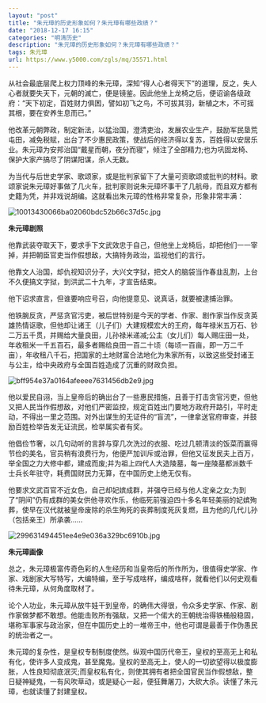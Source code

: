 ```yaml
---
layout: "post"
title: "朱元璋的历史形象如何？朱元璋有哪些政绩？"
date: "2018-12-17 16:15"
categories: "明清历史"
description: "朱元璋的历史形象如何？朱元璋有哪些政绩？"
tags: 朱元璋
url: https://www.y5000.com/zgls/mq/35571.html
---
```






从社会最底层爬上权力顶峰的朱元璋，深知“得人心者得天下”的道理，反之，失人心者就要失天下，元朝的滅亡，便是镜鉴。因此他坐上龙椅之后，便诏谕各级政府：“天下初定，百姓财力俱困，譬如初飞之鸟，不可拔其羽，新植之木，不可摇其根，要在安养生息而已。”

他改革元朝弊政，制定新法，以猛治国，澄清吏治，发展农业生产，鼓励军民垦荒屯田，减免税赋，出台了不少惠民政策，使战后的经济得以复苏，百姓得以安居乐业。朱元璋为安邦治国“戴星而朝，夜分而寝”，倾注了全部精力;也为巩固龙椅、保护大家产搞尽了阴谋阳谋，杀人无数。

为当代与后世史学家、歌颂家，或是批判家留下了大量可资歌颂或批判的材料。歌颂家说朱元璋好事做了几火车，批判家则说朱元璋坏事干了几航母，而且双方都有史籍为凭，并非戏说胡编。这就看出朱元璋的性格非常复杂，形象非常丰满：

![10013430066ba02060bdc52b66c37d5c.jpg](https://img.y5000.com/uploads/allimg/181024/10013430066ba02060bdc52b66c37d5c.jpg)

 **朱元璋剧照**

他靠武装夺取天下，要求手下文武效忠于自己，但他坐上龙椅后，却把他们一一宰掉，并把朝臣官吏当作假想敌，大搞特务政治，监视他们的言行。

他靠文人治国，却仇视知识分子，大兴文字狱，把文人的脑袋当作春韭乱割，上台不久便搞文字狱，到洪武二十九年，才宣告结束。

他下诏求直言，但谁要响应号召，向他提意见、说真话，就要被逮捕治罪。

他铁腕反贪，严惩贪官污吏，被后世特别是今天的学者、作家、剧作家当作反贪英雄热情讴歌，但他却让诸王（儿子们）大建规模宏大的王府，每年禄米五万石、钞二万五千贯，并赐给大量良田，儿孙禄米递减;公主（女儿们）每人赐庄田一处，年收租米一千五百石，最多者赐给良田一百二十顷（每顷一百亩，即一万二千亩），年收租八千石，把国家的土地财富合法地化为朱家所有，以致这些受封诸王与公主，给中央政府与全国百姓造成了沉重的财政负担。

![bff954e37a0164afeeee7631456db2e9.jpg](https://img.y5000.com/uploads/allimg/181024/bff954e37a0164afeeee7631456db2e9.jpg)

他以爱民自诩，当上皇帝后的确出台了一些惠民措施，且善于打击贪官污吏，但他又把人民当作假想敌，对他们严密监控，规定百姓出门要地方政府开路引，平时走动，不得出一里之范围。对外出谋生的无证件的“盲流”，一律拿送官府审查，并鼓励百姓检举告发无证流民，检举属实者有奖。

他倡俭节奢，以几句动听的言辞与穿几次洗过的衣服、吃过几顿清淡的饭菜而赢得节俭的美名，官员稍有浪费行为，他便严加训斥或治罪，但他又征发民夫上百万，举全国之力大修中都，建成而废;并为祖上四代人大造陵墓，每一座陵墓都派数千士兵长年驻守，耗费国财民力无算，在中国历史上绝无仅有。

他要求文武百官不近女色，自己却妃嫔成群，并强夺已经与他人定亲之女;为到了“阴间”仍有成群的美女供他寻欢作乐，他临死前强迫四十多名年轻美丽的妃嫔殉葬，使早在汉代就被皇帝废除的杀生殉死的丧葬制度死灰复燃，且为他的几代儿孙（包括亲王）所承袭……

![299631494451ee4e9e036a329bc6910b.jpg](https://img.y5000.com/uploads/allimg/181024/299631494451ee4e9e036a329bc6910b.jpg)

 **朱元璋画像**

总之，朱元璋极富传奇色彩的人生经历和当皇帝后的所作所为，很值得史学家、作家、戏剧家大写特写，大编特编，至于写成啥样，编成啥样，就看他们以何史观看待朱元璋，从何角度取材了。

论个人功业，朱元璋从放牛娃干到皇帝，的确伟大得很，令众多史学家、作家、剧作家做梦都不敢想。他能击败所有强敌，又把一个偌大的王朝统治得铁桶般稳固，堪称军事家与政治家，但在中国历史上的一堆帝王中，他也可谓是最善于作伪愚民的统治者之一。

朱元璋的复杂性，是皇权专制制度使然。纵观中国历代帝王，皇权的至高无上和私有化，使许多人变成鬼，甚至魔鬼。皇权的至高无上，使人的一切欲望得以极度膨胀，人性良知彻底泯灭;而皇权私有化，则使其拥有者把全国官民当作假想敌，整日疑神疑鬼，一有风吹草动，或是疑心一起，便狂舞屠刀，大砍大杀。读懂了朱元璋，也就读懂了封建皇权。

  
